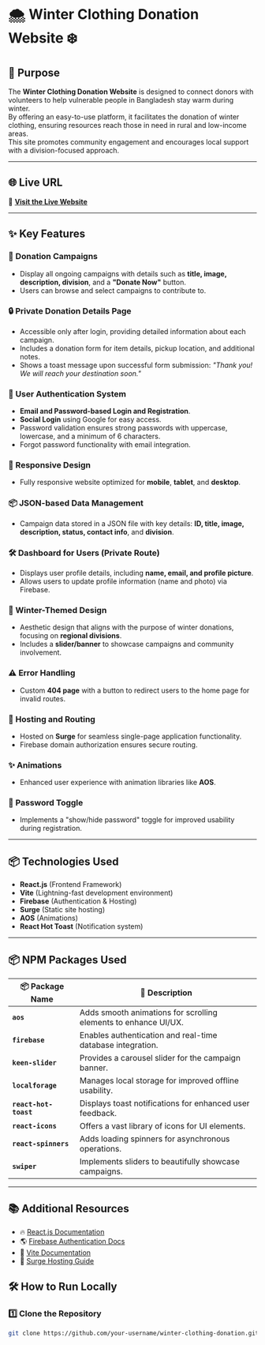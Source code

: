 # 🌨️ Winter Clothing Donation Website ❄️  

## 🌟 Purpose  
The **Winter Clothing Donation Website** is designed to connect donors with volunteers to help vulnerable people in Bangladesh stay warm during winter.  
By offering an easy-to-use platform, it facilitates the donation of winter clothing, ensuring resources reach those in need in rural and low-income areas.  
This site promotes community engagement and encourages local support with a division-focused approach.  

---

## 🌐 Live URL  
🔗 **[Visit the Live Website](http://assignment9-1234.surge.sh)**  

---


## ✨ Key Features  

### 🧥 Donation Campaigns  
- Display all ongoing campaigns with details such as **title, image, description, division**, and a **"Donate Now"** button.  
- Users can browse and select campaigns to contribute to.  

### 🔒 Private Donation Details Page  
- Accessible only after login, providing detailed information about each campaign.  
- Includes a donation form for item details, pickup location, and additional notes.  
- Shows a toast message upon successful form submission: *"Thank you! We will reach your destination soon."*  

### 🔑 User Authentication System  
- **Email and Password-based Login and Registration**.  
- **Social Login** using Google for easy access.  
- Password validation ensures strong passwords with uppercase, lowercase, and a minimum of 6 characters.  
- Forgot password functionality with email integration.  

### 📱 Responsive Design  
- Fully responsive website optimized for **mobile**, **tablet**, and **desktop**.  

### 📦 JSON-based Data Management  
- Campaign data stored in a JSON file with key details: **ID, title, image, description, status, contact info**, and **division**.  

### 🛠️ Dashboard for Users (Private Route)  
- Displays user profile details, including **name, email, and profile picture**.  
- Allows users to update profile information (name and photo) via Firebase.  

### 🎨 Winter-Themed Design  
- Aesthetic design that aligns with the purpose of winter donations, focusing on **regional divisions**.  
- Includes a **slider/banner** to showcase campaigns and community involvement.  

### ⚠️ Error Handling  
- Custom **404 page** with a button to redirect users to the home page for invalid routes.  

### 🚀 Hosting and Routing  
- Hosted on **Surge** for seamless single-page application functionality.  
- Firebase domain authorization ensures secure routing.  

### ✨ Animations  
- Enhanced user experience with animation libraries like **AOS**.  

### 🔐 Password Toggle  
- Implements a "show/hide password" toggle for improved usability during registration.  

---

## 📦 Technologies Used  
- **React.js** (Frontend Framework)  
- **Vite** (Lightning-fast development environment)  
- **Firebase** (Authentication & Hosting)  
- **Surge** (Static site hosting)  
- **AOS** (Animations)  
- **React Hot Toast** (Notification system)  

---

## 📦 NPM Packages Used  

| 📦 **Package Name**       | 🌟 **Description**                                                     |  
|---------------------------|-----------------------------------------------------------------------|  
| **`aos`**                 | Adds smooth animations for scrolling elements to enhance UI/UX.      |  
| **`firebase`**            | Enables authentication and real-time database integration.           |  
| **`keen-slider`**         | Provides a carousel slider for the campaign banner.                  |  
| **`localforage`**         | Manages local storage for improved offline usability.                |  
| **`react-hot-toast`**     | Displays toast notifications for enhanced user feedback.             |  
| **`react-icons`**         | Offers a vast library of icons for UI elements.                      |  
| **`react-spinners`**      | Adds loading spinners for asynchronous operations.                   |  
| **`swiper`**              | Implements sliders to beautifully showcase campaigns.                |  

---
## 📚 Additional Resources  
- 🔥 [React.js Documentation](https://reactjs.org/docs/getting-started.html)  
- 🌎 [Firebase Authentication Docs](https://firebase.google.com/docs/auth)  
- 📌 [Vite Documentation](https://vitejs.dev/)  
- 🚀 [Surge Hosting Guide](https://surge.sh/help/getting-started-with-surge) 
## 🛠 How to Run Locally  

### 1️⃣ Clone the Repository  
```bash
git clone https://github.com/your-username/winter-clothing-donation.git
